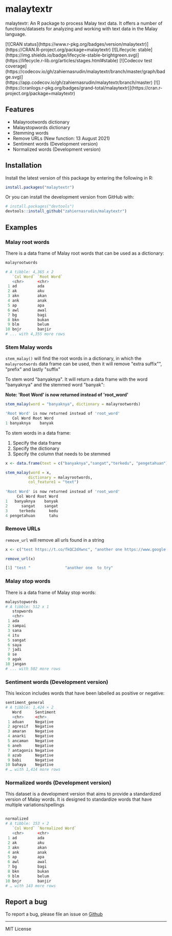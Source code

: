 # malaytextr

malaytextr: An R package to process Malay text data. It offers a number of functions/datasets for analyzing and working with text data in the Malay language.


<!-- badges: start --> [![CRAN status](https://www.r-pkg.org/badges/version/malaytextr)](https://CRAN.R-project.org/package=malaytextr) [![Lifecycle: stable](https://img.shields.io/badge/lifecycle-stable-brightgreen.svg)](https://lifecycle.r-lib.org/articles/stages.html#stable) [![Codecov test coverage](https://codecov.io/gh/zahiernasrudin/malaytextr/branch/master/graph/badge.svg)](https://app.codecov.io/gh/zahiernasrudin/malaytextr/branch/master) [![](https://cranlogs.r-pkg.org/badges/grand-total/malaytextr)](https://cran.r-project.org/package=malaytextr) <!-- badges: end -->





## Features

-   Malayrootwords dictionary
-   Malaystopwords dictionary
-   Stemming words
-   Remove URLs (New function: 13 August 2021)
-   Sentiment words (Development version)
-   Normalized words (Development version) 

## Installation

Install the latest version of this package by entering the following in R:

``` r
install.packages("malaytextr")
```

Or you can install the development version from GitHub with:

``` r
# install.packages("devtools")
devtools::install_github("zahiernasrudin/malaytextr")
```

## Examples

### Malay root words

There is a data frame of Malay root words that can be used as a dictionary:

``` r
malayrootwords

# A tibble: 4,365 x 2
   `Col Word` `Root Word`
   <chr>      <chr>      
 1 ad         ada        
 2 ak         aku        
 3 akn        akan       
 4 ank        anak       
 5 ap         apa        
 6 awl        awal       
 7 bg         bagi       
 8 bkn        bukan      
 9 blm        belum      
10 bnjr       banjir     
# ... with 4,355 more rows
```

### Stem Malay words

`stem_malay()` will find the root words in a dictionary, in which the `malayrootwords` data frame can be used, then it will remove "extra suffix"", "prefix" and lastly "suffix"

To stem word "banyaknya". It will return a data frame with the word "banyaknya" and the stemmed word "banyak":

**Note: 'Root Word' is now returned instead of 'root_word'**

``` r
stem_malay(word = "banyaknya", dictionary = malayrootwords)

'Root Word' is now returned instead of 'root_word'
   Col Word Root Word
1 banyaknya    banyak
```

To stem words in a data frame:

1.  Specify the data frame
2.  Specify the dictionary
3.  Specify the column that needs to be stemmed

``` r
x <- data.frame(text = c("banyaknya","sangat","terkedu", "pengetahuan"))

stem_malay(word = x, 
          dictionary = malayrootwords, 
          col_feature1 = "text")
  
'Root Word' is now returned instead of 'root_word'
     Col Word Root Word
1   banyaknya    banyak
2      sangat    sangat
3     terkedu      kedu
4 pengetahuan      tahu
```

### Remove URLs

`remove_url` will remove all urls found in a string

``` r
x <- c("test https://t.co/fkQC2dXwnc", "another one https://www.google.com/ to try")

remove_url(x)

[1] "test "               "another one  to try"
```

### Malay stop words

There is a data frame of Malay stop words:

``` r
malaystopwords
# A tibble: 512 x 1
   stopwords
   <chr>    
 1 ada      
 2 sampai   
 3 sana     
 4 itu      
 5 sangat   
 6 saya     
 7 jadi     
 8 se       
 9 agak     
10 jangan   
# ... with 502 more rows
```

### Sentiment words (Development version)

This lexicon includes words that have been labelled as positive or negative:

``` r
sentiment_general
# A tibble: 1,424 × 2
   Word      Sentiment
   <chr>     <chr>    
 1 aduan     Negative 
 2 agresif   Negative 
 3 amaran    Negative 
 4 anarki    Negative 
 5 ancaman   Negative 
 6 aneh      Negative 
 7 antagonis Negative 
 8 azab      Negative 
 9 babi      Negative 
10 bahaya    Negative 
# … with 1,414 more rows
```


### Normalized words (Development version)

This dataset is a development version that aims to provide a standardized version of Malay words. It is designed to standardize words that have multiple variations/spellings

```r

normalized
# A tibble: 153 × 2
   `Col Word` `Normalized Word`
   <chr>      <chr>            
 1 ad         ada              
 2 ak         aku              
 3 akn        akan             
 4 ank        anak             
 5 ap         apa              
 6 awl        awal             
 7 bg         bagi             
 8 bkn        bukan            
 9 blm        belum            
10 bnjr       banjir           
# … with 143 more rows

```


## Report a bug

To report a bug, please file an issue on [Github](https://github.com/zahiernasrudin/malaytextr/issues)

------------------------------------------------------------------------

MIT License
